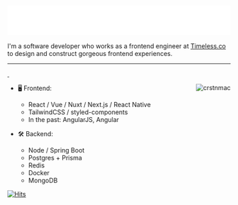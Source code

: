 <img src="https://raw.githubusercontent.com/crstnmac/crstnmac/1cc7d7608c5c0f09ff69c5762fa5d629ec00df60/header.svg" alt=":header:" />

I'm a software developer who works as a frontend engineer at [Timeless.co](https://timeless.co) to design and construct gorgeous frontend experiences.

---

<a href="https://open.spotify.com/user/xpxdzn2hztvea9akz2unakmuc" target="_blank">&nbsp;<p><img align="right" src="https://spotify-recently-played-readme.vercel.app/api?user=xpxdzn2hztvea9akz2unakmuc&width=350" alt="crstnmac" /></p></a>

- 🖥️ Frontend:
  - React / Vue / Nuxt / Next.js / React Native
  - TailwindCSS / styled-components
  - In the past: AngularJS, Angular

- 🛠 Backend:
  - Node / Spring Boot
  - Postgres + Prisma
  - Redis
  - Docker
  - MongoDB

[![Hits](https://hits.sh/github.com/crstnmac.svg?label=views&color=1c2aec&labelColor=161414)](https://hits.sh/github.com/crstnmac/)

